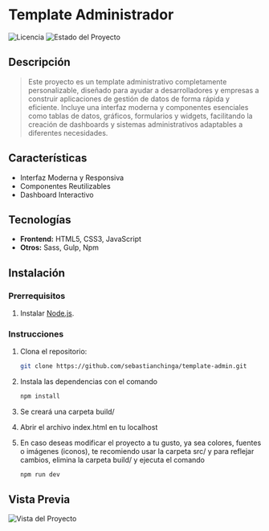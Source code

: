 # Template Administrador

![Licencia](https://img.shields.io/github/license/tu_usuario/tu_proyecto)
![Estado del Proyecto](https://img.shields.io/badge/status-en%20desarrollo-brightgreen)

## Descripción


> Este proyecto es un template administrativo completamente personalizable, diseñado para ayudar a desarrolladores y empresas a construir aplicaciones de gestión de datos de forma rápida y eficiente. Incluye una interfaz moderna y componentes esenciales como tablas de datos, gráficos, formularios y widgets, facilitando la creación de dashboards y sistemas administrativos adaptables a diferentes necesidades.

## Características

- Interfaz Moderna y Responsiva
- Componentes Reutilizables
- Dashboard Interactivo

## Tecnologías

- **Frontend:** HTML5, CSS3, JavaScript
- **Otros:** Sass, Gulp, Npm

## Instalación

### Prerrequisitos

1. Instalar [Node.js](https://nodejs.org/en/).

### Instrucciones

1. Clona el repositorio:

   ```bash
   git clone https://github.com/sebastianchinga/template-admin.git

2. Instala las dependencias con el comando 
    ```bash
    npm install

3. Se creará una carpeta build/

4. Abrir el archivo index.html en tu localhost

5. En caso deseas modificar el proyecto a tu gusto, ya sea colores, fuentes o imágenes (iconos), te recomiendo usar la carpeta src/ y para reflejar cambios, elimina la carpeta build/ y ejecuta el comando
    ```
    npm run dev

## Vista Previa

![Vista del Proyecto](./assets/admin.png)
